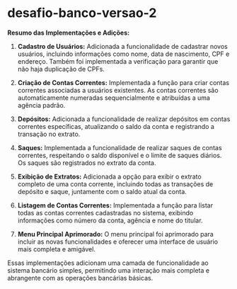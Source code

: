 # desafio-banco-versao-2

**Resumo das Implementações e Adições:**

1. **Cadastro de Usuários:** Adicionada a funcionalidade de cadastrar novos usuários, incluindo informações como nome, data de nascimento, CPF e endereço. Também foi implementada a verificação para garantir que não haja duplicação de CPFs.

2. **Criação de Contas Correntes:** Implementada a função para criar contas correntes associadas a usuários existentes. As contas correntes são automaticamente numeradas sequencialmente e atribuídas a uma agência padrão.

3. **Depósitos:** Adicionada a funcionalidade de realizar depósitos em contas correntes específicas, atualizando o saldo da conta e registrando a transação no extrato.

4. **Saques:** Implementada a funcionalidade de realizar saques de contas correntes, respeitando o saldo disponível e o limite de saques diários. Os saques são registrados no extrato da conta.

5. **Exibição de Extratos:** Adicionada a opção para exibir o extrato completo de uma conta corrente, incluindo todas as transações de depósito e saque, juntamente com o saldo atual da conta.

6. **Listagem de Contas Correntes:** Implementada a função para listar todas as contas correntes cadastradas no sistema, exibindo informações como número da conta, agência e nome do titular.

7. **Menu Principal Aprimorado:** O menu principal foi aprimorado para incluir as novas funcionalidades e oferecer uma interface de usuário mais completa e amigável.

Essas implementações adicionam uma camada de funcionalidade ao sistema bancário simples, permitindo uma interação mais completa e abrangente com as operações bancárias básicas.
